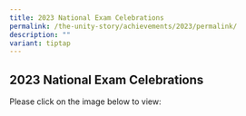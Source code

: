 ```yaml
---
title: 2023 National Exam Celebrations
permalink: /the-unity-story/achievements/2023/permalink/
description: ""
variant: tiptap
---
```

<h2>2023 National Exam Celebrations</h2>
<p>Please click on the image below to view:</p>
<p></p>
